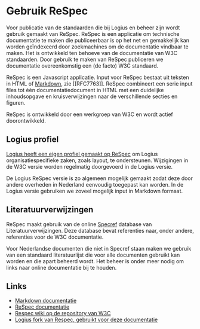 # Gebruik ReSpec
Voor publicatie van de standaarden die bij Logius en beheer zijn wordt
gebruik gemaakt van ReSpec. ReSpec is een applicatie om technische
documentatie te maken die publiceerbaar is op het net en gemakkelijk
kan worden geïndexeerd door zoekmachines om de documentatie vindbaar
te maken. Het is ontwikkeld ten behoeve van de documentatie van W3C
standaarden. Door gebruik te maken van ReSpec publiceren we documentatie
overeenkomstig een (de facto) W3C standaard.

ReSpec is een Javascript applicatie. Input voor ReSpec bestaat uit
teksten in HTML of [Markdown](https://www.markdownguide.org/), zie [[RFC7763]].
ReSpec combineert een serie input files tot één documentatiedocument
in HTML met een duidelijke inhoudsopgave en kruisverwijzingen naar de
verschillende secties en figuren.

ReSpec is ontwikkeld door een werkgroep van W3C en wordt actief
doorontwikkeld.

## Logius profiel
[Logius heeft een eigen profiel gemaakt op ReSpec](https://github.com/Logius-standaarden/respec) om Logius
organisatiespecifieke zaken, zoals layout, te ondersteunen.
Wijzigingen in de W3C versie worden regelmatig doorgevoerd
in de Logius versie.

De Logius ReSpec versie is zo algemeen mogelijk gemaakt zodat
deze door andere overheden in Nederland eenvoudig toegepast kan
worden. In de Logius versie gebruiken we zoveel mogelijk input
in Markdown formaat.

## Literatuurverwijzingen
ReSpec maakt gebruik van de online [Specref](https://www.specref.org/)
database van Literatuurverwijzingen. Deze database bevat referenties
naar, onder andere, referenties voor de W3C documentatie.

Voor Nederlandse documenten die niet in Specref staan maken we gebruik
van een standaard literatuurlijst die voor alle documenten gebruikt
kan worden en die apart beheerd wordt. Het beheer is onder meer nodig
om links naar online documentatie bij te houden.

## Links
- [Markdown documentatie](https://www.markdownguide.org/)
- [ReSpec documentatie](https://respec.org/docs/)
- [Respec wiki op de repository van W3C](https://github.com/w3c/respec/wiki)
- [Logius fork van Respec, gebruikt voor deze documentatie](https://github.com/Logius-standaarden/respec)
